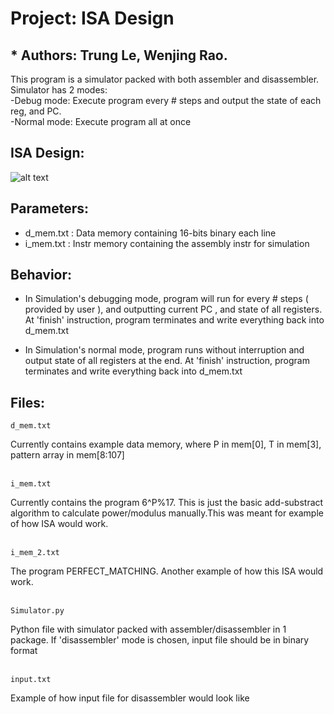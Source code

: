 # Project: ISA Design
## * Authors: Trung Le, Wenjing Rao.
This program is a simulator packed with both assembler and disassembler.  
Simulator has 2 modes:  
-Debug mode:  Execute program every # steps and output the state of each reg, and PC.  
-Normal mode: Execute program all at once  

## ISA Design:
![alt text](https://github.com/lohe987/ECE366SamplePrograms/blob/master/sample_ISA_package/github.png)

## Parameters:
- d_mem.txt : Data memory containing 16-bits binary each line
- i_mem.txt : Instr memory containing the assembly instr for simulation


## Behavior:

 - In Simulation's debugging mode, program will run for every # steps ( provided by user ), and outputting
current PC , and state of all registers. At 'finish' instruction, program terminates and write
everything back into d_mem.txt

 - In Simulation's normal mode, program runs without interruption and output state of all registers
at the end. At 'finish' instruction, program terminates and write everything back into d_mem.txt

## Files:
```
d_mem.txt       
```
Currently contains example data memory, where 
P in mem[0],  T in mem[3], pattern array in mem[8:107]  
<br />
    
        
```       
i_mem.txt       
```
Currently contains the program 6^P%17. This is just the basic add-substract algorithm to calculate power/modulus manually.This was meant for example of how ISA would work.  
<br />

```       
i_mem_2.txt       
```
The program PERFECT_MATCHING. Another example of how this ISA would work.  
<br />
  
  
```        
Simulator.py    
```
Python file with simulator packed with assembler/disassembler in 1 package. If 'disassembler' mode is chosen, input file should be in binary format  
<br />
  
            
```
input.txt 
```
Example of how input file for disassembler would look like
<br />
